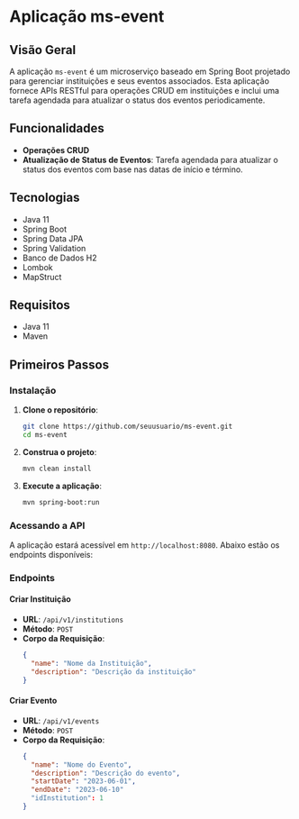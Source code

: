 # Aplicação ms-event

## Visão Geral
A aplicação `ms-event` é um microserviço baseado em Spring Boot projetado para gerenciar instituições e seus eventos associados. Esta aplicação fornece APIs RESTful para operações CRUD em instituições e inclui uma tarefa agendada para atualizar o status dos eventos periodicamente.

## Funcionalidades
- **Operações CRUD**
- **Atualização de Status de Eventos**: Tarefa agendada para atualizar o status dos eventos com base nas datas de início e término.

## Tecnologias
- Java 11
- Spring Boot
- Spring Data JPA
- Spring Validation
- Banco de Dados H2
- Lombok
- MapStruct

## Requisitos
- Java 11
- Maven

## Primeiros Passos

### Instalação
1. **Clone o repositório**:
    ```sh
    git clone https://github.com/seuusuario/ms-event.git
    cd ms-event
    ```

2. **Construa o projeto**:
    ```sh
    mvn clean install
    ```

3. **Execute a aplicação**:
    ```sh
    mvn spring-boot:run
    ```

### Acessando a API
A aplicação estará acessível em `http://localhost:8080`. Abaixo estão os endpoints disponíveis:

### Endpoints

#### Criar Instituição
- **URL**: `/api/v1/institutions`
- **Método**: `POST`
- **Corpo da Requisição**:
  ```json
  {
    "name": "Nome da Instituição",
    "description": "Descrição da instituição"
  }

#### Criar Evento
- **URL**: `/api/v1/events`
- **Método**: `POST`
- **Corpo da Requisição**:
  ```json
  {
    "name": "Nome do Evento",
    "description": "Descrição do evento",
    "startDate": "2023-06-01",
    "endDate": "2023-06-10"
    "idInstitution": 1  
  }  
